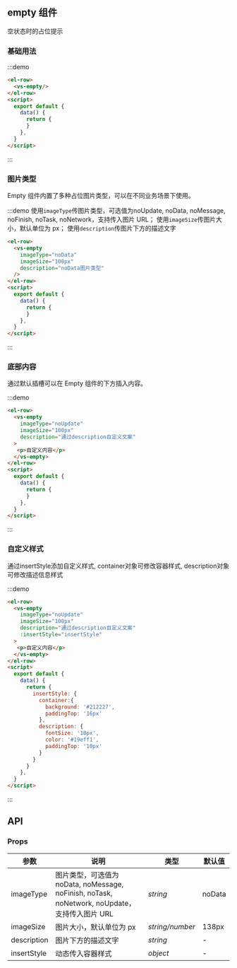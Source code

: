 ## empty 组件

空状态时的占位提示

### 基础用法

:::demo


```html
<el-row>  
  <vs-empty/>
</el-row>
<script>
  export default {
    data() {
      return {
      }
    },
  }
</script>
```

:::

### 图片类型

Empty 组件内置了多种占位图片类型，可以在不同业务场景下使用。

:::demo 使用`imageType`传图片类型，可选值为noUpdate, noData, noMessage, noFinish, noTask, noNetwork，支持传入图片 URL； 使用`imageSize`传图片大小，默认单位为 px； 使用`description`传图片下方的描述文字


```html
<el-row>  
  <vs-empty
    imageType="noData"
    imageSize="100px"
    description="noData图片类型"
  />
</el-row>
<script>
  export default {
    data() {
      return {
      }
    },
  }
</script>
```

:::


### 底部内容

通过默认插槽可以在 Empty 组件的下方插入内容。

:::demo 


```html
<el-row>  
  <vs-empty
    imageType="noUpdate"
    imageSize="100px"
    description="通过description自定义文案"
  >
   <p>自定义内容</p>
  </vs-empty>
</el-row>
<script>
  export default {
    data() {
      return {
      }
    },
  }
</script>
```

:::


### 自定义样式

通过insertStyle添加自定义样式, container对象可修改容器样式, description对象可修改描述信息样式

:::demo 


```html
<el-row>  
  <vs-empty
    imageType="noUpdate"
    imageSize="100px"
    description="通过description自定义文案"
    :insertStyle="insertStyle"
  >
   <p>自定义内容</p>
  </vs-empty>
</el-row>
<script>
  export default {
    data() {
      return {
        insertStyle: {
          container:{
            background: '#212227',
            paddingTop: '16px'
          },
          description: {
            fontSize: '18px',
            color: '#19eff1',
            paddingTop: '10px'
          }
        }
      }
    },
  }
</script>
```

:::

## API

### Props

| 参数 | 说明 | 类型 | 默认值 |
| --- | --- | --- | --- |
| imageType | 图片类型，可选值为 noData, noMessage, noFinish, noTask, noNetwork, noUpdate，支持传入图片 URL | _string_ | noData |
| imageSize | 图片大小，默认单位为 px | _string/number_ | 138px |
| description | 图片下方的描述文字 | _string_ | - |
| insertStyle | 动态传入容器样式 | _object_ | - |